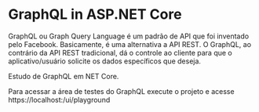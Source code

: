 # GraphQL in ASP.NET Core

GraphQL ou Graph Query Language é um padrão de API que foi inventado pelo Facebook. Basicamente, é uma alternativa a API REST. O GraphQL, ao contrário da API REST tradicional, dá o controle ao cliente para que o aplicativo/usuário solicite os dados específicos que deseja. 

Estudo de GraphQL em NET Core.

Para acessar a área de testes do GraphQL execute o projeto e acesse https://localhost:<port>/ui/playground